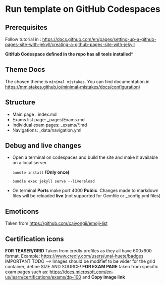 # Run template on GitHub Codespaces

## Prerequisites
Follow tutorial in : https://docs.github.com/en/pages/setting-up-a-github-pages-site-with-jekyll/creating-a-github-pages-site-with-jekyll

**GitHub Codespace defined in the repo has all tools installed***

## Theme Docs
The chosen theme is `minimal mistakes`. You can find documentation in https://mmistakes.github.io/minimal-mistakes/docs/configuration/ 

## Structure

- Main page : index.md
- Exams list page: _pages/Exams.md
- Individual exam pages: _exams/*.md
- Navigations: _data/navigation.yml


## Debug and live changes

- Open a terminal on codespaces and build the site and make it available on a local server.

    ```bundle install``` **(Only once)**


    ```bundle exec jekyll serve --livereload```

- On terminal **Ports**  make port 4000 **Public**. Changes made to markdown files will be reloaded **live** (not supported for Gemfile or _config.yml files)

## Emoticons
Taken from https://github.com/caiyongji/emoji-list

## Certification icons
**FOR TEASER/GRID** Taken from credly profiles as they all have 600x600 format. Example: https://www.credly.com/users/unai-huete/badges
IMPORTANT TODO --> Images should be modifief to be wider for the grid container, define SIZE AND SOURCE!
**FOR EXAM PAGE** taken from specific exam pages such as: https://docs.microsoft.com/en-us/learn/certifications/exams/dp-100 and **Copy image link**